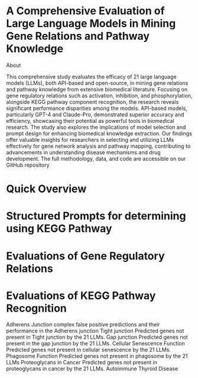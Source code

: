 # A Comprehensive Evaluation of Large Language Models in Mining Gene Relations and Pathway Knowledge
   About 

This comprehensive study evaluates the efficacy of 21 large language models (LLMs), both API-based and open-source, in mining gene relations and pathway knowledge from extensive biomedical literature. Focusing on gene regulatory relations such as activation, inhibition, and phosphorylation, alongside KEGG pathway component recognition, the research reveals significant performance disparities among the models. API-based models, particularly GPT-4 and Claude-Pro, demonstrated superior accuracy and efficiency, showcasing their potential as powerful tools in biomedical research. The study also explores the implications of model selection and prompt design for enhancing biomedical knowledge extraction. Our findings offer valuable insights for researchers in selecting and utilizing LLMs effectively for gene network analysis and pathway mapping, contributing to advancements in understanding disease mechanisms and drug development. The full methodology, data, and code are accessible on our GitHub repository

# Quick Overview

# Structured Prompts for determining using KEGG Pathway 
# Evaluations of Gene Regulatory Relations
# Evaluations of KEGG Pathway Recognition 
Adherens Junction complex
   false positive predictions and their performance in the Adherens junction
Tight junction 
      Predicted genes not present in Tight junction by the 21 LLMs.
Gap junction
 Predicted genes not present in the gap junction by the 21 LLMs.
Cellular Senescence Function
 Predicted genes not present in cellular senescence by the 21 LLMs.
Phagosome Function
Predicted genes not present in phagosome by the 21 LLMs
Proteoglycans in Cancer
Predicted genes not present in proteoglycans in cancer by the 21 LLMs.
Autoimmune Thyroid Disease
